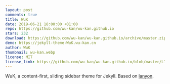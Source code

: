 ```yaml
---
layout: post
comments: true
title: WuK
date: 2019-06-21 18:00:00 +01:00
repo: https://github.com/wu-kan/wu-kan.github.io
stars: 232
download: https://github.com/wu-kan/wu-kan.github.io/archive/master.zip
demo: https://jekyll-theme-WuK.wu-kan.cn
author: WuK
thumbnail: wu-kan.webp
license: MIT
license_link: https://github.com/wu-kan/wu-kan.github.io/blob/master/LICENSE
---
```


WuK, a content-first, sliding sidebar theme for Jekyll.
Based on [lanyon](https://github.com/poole/lanyon).
